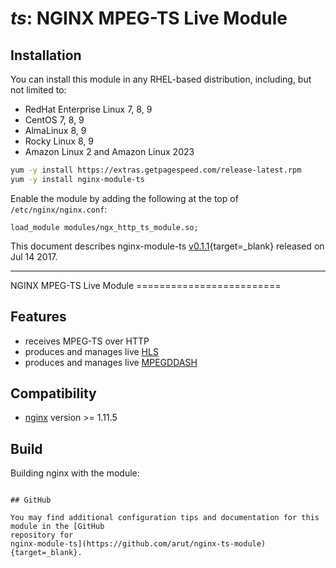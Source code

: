 # *ts*: NGINX MPEG-TS Live Module


## Installation

You can install this module in any RHEL-based distribution, including, but not limited to:

* RedHat Enterprise Linux 7, 8, 9
* CentOS 7, 8, 9
* AlmaLinux 8, 9
* Rocky Linux 8, 9
* Amazon Linux 2 and Amazon Linux 2023

```bash
yum -y install https://extras.getpagespeed.com/release-latest.rpm
yum -y install nginx-module-ts
```

Enable the module by adding the following at the top of `/etc/nginx/nginx.conf`:

```nginx
load_module modules/ngx_http_ts_module.so;
```


This document describes nginx-module-ts [v0.1.1](https://github.com/arut/nginx-ts-module/releases/tag/v0.1.1){target=_blank} 
released on Jul 14 2017.

<hr />
NGINX MPEG-TS Live Module
=========================

Features
--------

-   receives MPEG-TS over HTTP
-   produces and manages live [HLS](https://tools.ietf.org/html/draft-pantos-http-live-streaming-23)
-   produces and manages live [MPEGDDASH](https://en.wikipedia.org/wiki/Dynamic_Adaptive_Streaming_over_HTTP)

Compatibility
-------------

-   [nginx](http://nginx.org) version \>= 1.11.5

Build
-----

Building nginx with the module:

``` {.sourceCode .bash}

## GitHub

You may find additional configuration tips and documentation for this module in the [GitHub 
repository for 
nginx-module-ts](https://github.com/arut/nginx-ts-module){target=_blank}.